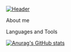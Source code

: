 [![Header](https://github.com/mikl14/mikl14/blob/main/assets/gif2.gif)](http://gachi.bounceme.net/Mikl/metaMuseum/radio.html)

About me

Languages and Tools

[![Anurag's GitHub stats](https://github-readme-stats.vercel.app/api?username=mikl14&show_icons=true&theme=radical)](https://github.com/anuraghazra/github-readme-stats)
